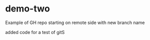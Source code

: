 # demo-two
Example of GH repo starting on remote side with new branch name


added code for a test of gitS
